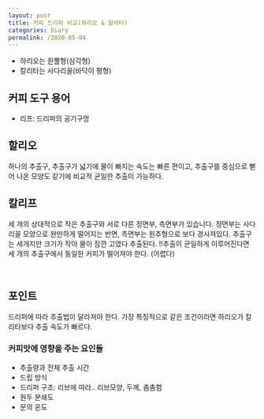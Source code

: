 ```yaml
---
layout: post
title: 커피 드리퍼 비교(하리오 & 칼리타)
categories: Diary
permalink: /2020-05-04
---
```


- 하리오는 원뿔형(삼각형)
- 칼리타는 사다리꼴(바닥이 평형)

## 커피 도구 용어

- 리프: 드리퍼의 공기구멍

## 할리오

하나의 추출구, 추출구가 넓기에 물이 빠지는 속도는 빠른 편이고, 추출구를 중심으로 뻗어 나온 모양도 같기에 비교적 균일한 추출이 가능하다.

## 칼리프

세 개의 상대적으로 작은 추출구와 서로 다른 정면부, 측면부가 있습니다. 정면부는 사다리꼴 모양으로 완만하게 떨어지는 반면, 측면부는 원추형으로 보다 경사져있다. 추출구는 세개지만 크기가 작아 물이 잠깐 고였다 추출된다. !!추출이 균일하게 이루어진다면 세 개의 추출구에서 동일한 커피가 떨어져야 한다. (어렵다)

​

## 포인트

드리퍼에 따라 추출법이 달라져야 한다. 가장 특징적으로 같은 조건이라면 하리오가 칼리타보다 추출 속도가 빠르다.

### 커피맛에 영향을 주는 요인들

- 추출량과 전체 추출 시간
- 드립 방식
- 드리퍼 구조: 리브에 따라.. 리브모양, 두께, 촘촘함
- 원두 분쇄도
- 문의 온도
